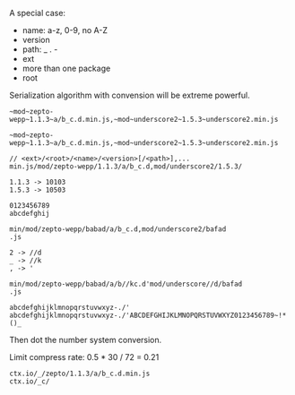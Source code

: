 A special case:

- name: a-z, 0-9, no A-Z
- version
- path: _ . -
- ext
- more than one package
- root

Serialization algorithm with convension will be extreme powerful.

```
~mod~zepto-wepp~1.1.3~a/b_c.d.min.js,~mod~underscore2~1.5.3~underscore2.min.js
```

```
~mod~zepto-wepp~1.1.3~a/b_c.d.min.js,~mod~underscore2~1.5.3~underscore2.min.js
```

```
// <ext>/<root>/<name>/<version>[/<path>],...
min.js/mod/zepto-wepp/1.1.3/a/b_c.d,mod/underscore2/1.5.3/
```

```
1.1.3 -> 10103
1.5.3 -> 10503

0123456789
abcdefghij

min/mod/zepto-wepp/babad/a/b_c.d,mod/underscore2/bafad
.js

2 -> //d 
_ -> //k
, -> '

min/mod/zepto-wepp/babad/a/b//kc.d'mod/underscore//d/bafad
.js
```

```
abcdefghijklmnopqrstuvwxyz-./'
abcdefghijklmnopqrstuvwxyz-./'ABCDEFGHIJKLMNOPQRSTUVWXYZ0123456789~!*()_
```

Then dot the number system conversion.

Limit compress rate: 0.5 * 30 / 72 = 0.21

```
ctx.io/_/zepto/1.1.3/a/b_c.d.min.js
ctx.io/_c/


